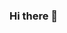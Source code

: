 ### Hi there 👋

<!--
**LowestCarbs/LowestCarbs** is a ✨ _special_ ✨ repository because its `README.md` (this file) appears on your GitHub profile.

Here are some ideas to get you started:

- 🔭 I’m currently working on nothing special at the moment.
- 🌱 I’m currently learning networking.
- 👯 I’m looking to collaborate on scripting.
- 🤔 I’m looking for help with scripting.
- 💬 Ask me about anything.
- 📫 How to reach me: adamtroymatkins@gmail.com
- 😄 Pronouns: He/Him
- ⚡ Fun fact: I like to run.
-->

